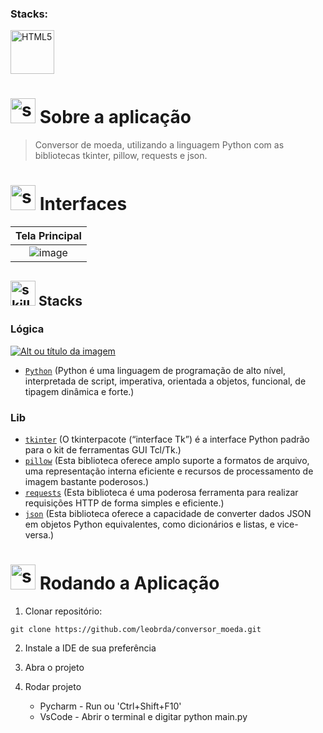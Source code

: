 <!------------------------------------STACKS-->
 
### Stacks:
<p align="left">

  
 <a href="https://developer.mozilla.org/pt-BR/docs/Web/HTML"><img  alt="HTML5"  width="70" height="70" src="https://cdn.jsdelivr.net/gh/devicons/devicon@latest/icons/python/python-original-wordmark.svg"><a/>
   

</p>

<!------------------------------------DESCRIPTION-->
  
  
# <img  alt="skills"  width="40" height="40" src="https://user-images.githubusercontent.com/59892368/148622497-164365e8-f6b0-4f40-bc75-a0ed4da6059b.png">  Sobre a aplicação <!---write here : talk a little about project: what's does, example.  -->
> Conversor de moeda, utilizando a linguagem Python com as bibliotecas tkinter, pillow, requests e json.

<!------------------------------------LAYOUT -->

# <img  alt="skills"  width="40" height="40" src="https://user-images.githubusercontent.com/59892368/149667468-f228e4e8-c2f0-474d-858d-6b9216f49b2f.png">  Interfaces <!---write here : demonstration of the application layout.  -->




|                             Tela Principal                             |
| :-------------------------------------------------------------------: |
|   ![image](https://github.com/leobrda/conversor_moeda/assets/159846392/24e8d72c-9b5b-4ee8-a8cb-0880a331aae8) |


<!------------------------------------LIST: STACKS , LIBS & TOOLS-->

## <img  alt="skills"  width="40" height="40" src="https://user-images.githubusercontent.com/59892368/197614534-e12fb94a-b5cf-44ff-8d57-debad7299b0b.png"> Stacks <!---write here: learned concepts; -->

### Lógica 

 <a href="https://www.python.org/"> ![Alt ou título da imagem](https://img.shields.io/badge/-Python-/?logo=Python&logoColor=white&color=informational)<a/>
 * [`Python`](https://www.python.org/) (Python é uma linguagem de programação de alto nível, interpretada de script, imperativa, orientada a objetos, funcional, de tipagem dinâmica e forte.)
   
### Lib
  * [`tkinter`](https://docs.python.org/3/library/tkinter.html) (O tkinterpacote (“interface Tk”) é a interface Python padrão para o kit de ferramentas GUI Tcl/Tk.)
  * [`pillow`](https://pillow.readthedocs.io/en/stable/) (Esta biblioteca oferece amplo suporte a formatos de arquivo, uma representação interna eficiente e recursos de processamento de imagem bastante poderosos.)
  * [`requests`](https://pypi.org/project/requests/) (Esta biblioteca é uma poderosa ferramenta para realizar requisições HTTP de forma simples e eficiente.)
  * [`json`](https://docs.python.org/pt-br/3/library/json.html) (Esta biblioteca oferece a capacidade de converter dados JSON em objetos Python equivalentes, como dicionários e listas, e vice-versa.)
 
 
  
  <!------------------------------------RUN APP-->
 
 # <img  alt="skills"  width="40" height="40" src="https://user-images.githubusercontent.com/59892368/142216697-dd93272c-c614-4664-9d63-c4e4dfc3e0f3.gif"> Rodando a Aplicação
 


1. Clonar repositório:

```
git clone https://github.com/leobrda/conversor_moeda.git
```

2. Instale a IDE de sua preferência
 
3. Abra o projeto 
 
4. Rodar projeto
   * Pycharm - Run ou 'Ctrl+Shift+F10'
   * VsCode - Abrir o terminal e digitar python main.py








 

  








